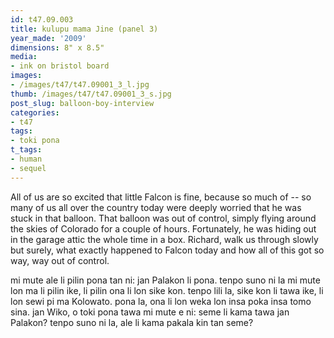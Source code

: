```yaml
---
id: t47.09.003
title: kulupu mama Jine (panel 3)
year_made: '2009'
dimensions: 8" x 8.5"
media:
- ink on bristol board
images:
- /images/t47/t47.09001_3_l.jpg
thumb: /images/t47/t47.09001_3_s.jpg
post_slug: balloon-boy-interview
categories:
- t47
tags:
- toki pona
t_tags:
- human
- sequel
---
```


All of us are so excited that little Falcon is fine, because so much of -- so many of us all over the country today were deeply worried that he was stuck in that balloon. That balloon was out of control, simply flying around the skies of Colorado for a couple of hours.
Fortunately, he was hiding out in the garage attic the whole time in a box.
Richard, walk us through slowly but surely, what exactly happened to Falcon today and how all of this got so way, way out of control.

mi mute ale li pilin pona tan ni: jan Palakon li pona. tenpo suno ni la mi mute lon ma li pilin ike, li pilin ona li lon sike kon. tenpo lili la, sike kon li tawa ike, li lon sewi pi ma Kolowato. pona la, ona li lon weka lon insa poka insa tomo sina. jan Wiko, o toki pona tawa mi mute e ni: seme li kama tawa jan Palakon? tenpo suno ni la, ale li kama pakala kin tan seme?
